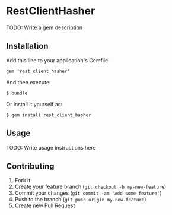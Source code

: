 # RestClientHasher

TODO: Write a gem description

## Installation

Add this line to your application's Gemfile:

    gem 'rest_client_hasher'

And then execute:

    $ bundle

Or install it yourself as:

    $ gem install rest_client_hasher

## Usage

TODO: Write usage instructions here

## Contributing

1. Fork it
2. Create your feature branch (`git checkout -b my-new-feature`)
3. Commit your changes (`git commit -am 'Add some feature'`)
4. Push to the branch (`git push origin my-new-feature`)
5. Create new Pull Request
